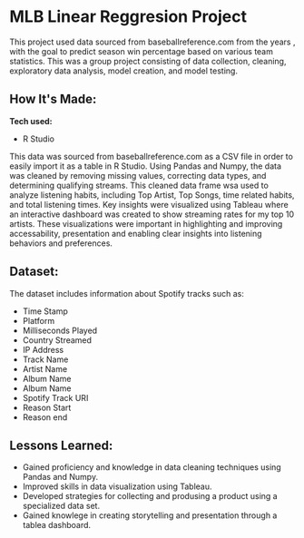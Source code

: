 # MLB Linear Reggresion Project

This project used data sourced from baseballreference.com from the years , with the goal to predict season win percentage based on various team statistics. This was a group project consisting of data collection, cleaning, exploratory data analysis, model creation, and model testing. 

## How It's Made:

**Tech used:** 
* R Studio

This data was sourced from baseballreference.com as a CSV file in order to easily import it as a table in R Studio. Using Pandas and Numpy, the data was cleaned by removing missing values, correcting data types, and determining qualifying streams. This cleaned data frame wsa used to analyze listening habits, including Top Artist, Top Songs, time related habits, and total listening times. Key insights were visualized using Tableau where an interactive dashboard was created to show streaming rates for my top 10 artists. These visualizations were important in highlighting and improving accessability, presentation and enabling clear insights into listening behaviors and preferences.

## Dataset:
The dataset includes information about Spotify tracks such as:
* Time Stamp
* Platform
* Milliseconds Played
* Country Streamed
* IP Address
* Track Name
* Artist Name
* Album Name
* Album Name
* Spotify Track URI
* Reason Start
* Reason end

## Lessons Learned:

* Gained proficiency and knowledge in data cleaning techniques using Pandas and Numpy.
* Improved skills in data visualization using Tableau.
* Developed strategies for collecting and produsing a product using a specialized data set.
* Gained knowlege in creating storytelling and presentation through a tablea dashboard.
